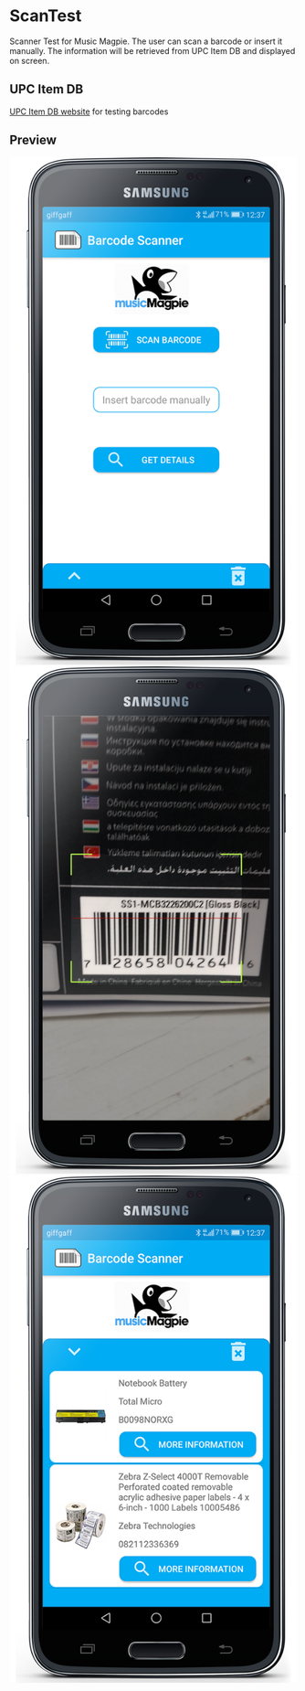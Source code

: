 # ScanTest
Scanner Test for Music Magpie. The user can scan a barcode or insert it manually. The information will be retrieved from UPC Item DB and displayed on screen.

## UPC Item DB
[UPC Item DB website](http://www.upcitemdb.com)
for testing barcodes

## Preview
![ScreenShot](https://github.com/Spettacolo83/ScanTest/raw/master/screenshot_1.png)
![ScreenShot](https://github.com/Spettacolo83/ScanTest/raw/master/screenshot_2.png)
![ScreenShot](https://github.com/Spettacolo83/ScanTest/raw/master/screenshot_3.png)
